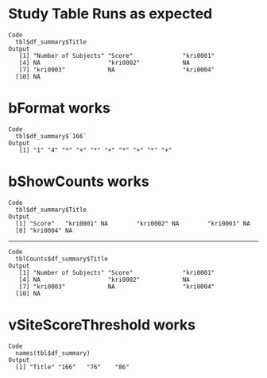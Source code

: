 # Study Table Runs as expected

    Code
      tbl$df_summary$Title
    Output
       [1] "Number of Subjects" "Score"              "kri0001"           
       [4] NA                   "kri0002"            NA                  
       [7] "kri0003"            NA                   "kri0004"           
      [10] NA                  

# bFormat works

    Code
      tbl$df_summary$`166`
    Output
       [1] "1" "4" "*" "+" "*" "+" "*" "+" "*" "+"

# bShowCounts works

    Code
      tbl$df_summary$Title
    Output
      [1] "Score"   "kri0001" NA        "kri0002" NA        "kri0003" NA       
      [8] "kri0004" NA       

---

    Code
      tblCounts$df_summary$Title
    Output
       [1] "Number of Subjects" "Score"              "kri0001"           
       [4] NA                   "kri0002"            NA                  
       [7] "kri0003"            NA                   "kri0004"           
      [10] NA                  

# vSiteScoreThreshold works

    Code
      names(tbl$df_summary)
    Output
      [1] "Title" "166"   "76"    "86"   

